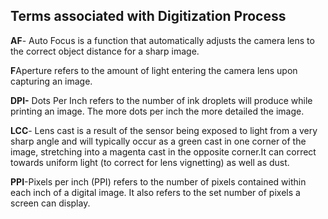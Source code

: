 ## Terms associated with Digitization Process 

**AF**- Auto Focus is a function that automatically adjusts the camera lens to the correct object distance for a sharp image. 

**F**Aperture refers to the amount of light entering the camera lens upon capturing an image.

**DPI-** Dots Per Inch refers to the number of ink droplets will produce while printing an image. The more dots per inch the more detailed the image.

**LCC**- Lens cast is a result of the sensor being exposed to light from a very sharp angle and will typically occur as a green cast in one corner of the image, stretching into a magenta cast in the opposite corner.It can correct towards uniform light (to correct for lens vignetting) as well as dust.

**PPI**-Pixels per inch (PPI) refers to the number of pixels contained within each inch of a digital image. It also refers to the set number of pixels a screen can display.
